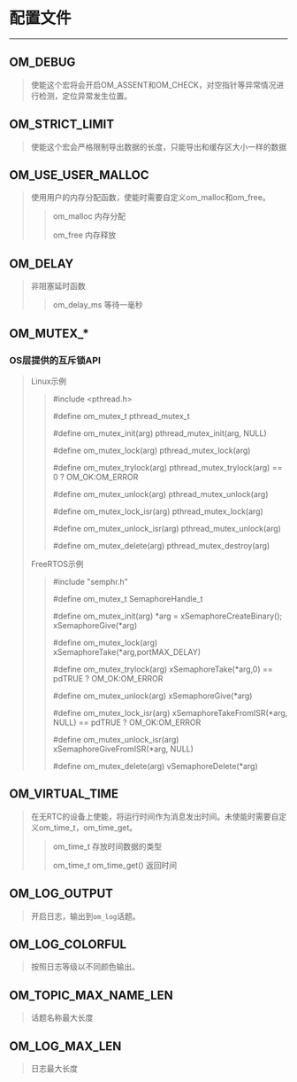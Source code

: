 # 配置文件

------

## OM_DEBUG

>使能这个宏将会开启OM_ASSENT和OM_CHECK，对空指针等异常情况进行检测，定位异常发生位置。

## OM_STRICT_LIMIT

>使能这个宏会严格限制导出数据的长度，只能导出和缓存区大小一样的数据

## OM_USE_USER_MALLOC

>使用用户的内存分配函数，使能时需要自定义om_malloc和om_free。
>>om_malloc 内存分配
>>
>>om_free 内存释放

## OM_DELAY

>非阻塞延时函数
>>om_delay_ms 等待一毫秒

## OM_MUTEX_*

### OS层提供的互斥锁API

>Linux示例
>>#include <pthread.h>
>>
>>#define om_mutex_t pthread_mutex_t
>>
>>#define om_mutex_init(arg) pthread_mutex_init(arg, NULL)
>>
>>#define om_mutex_lock(arg) pthread_mutex_lock(arg)
>>
>>#define om_mutex_trylock(arg) pthread_mutex_trylock(arg) == 0 ? OM_OK:OM_ERROR
>>
>>#define om_mutex_unlock(arg) pthread_mutex_unlock(arg)
>>
>>#define om_mutex_lock_isr(arg) pthread_mutex_lock(arg)
>>
>>#define om_mutex_unlock_isr(arg) pthread_mutex_unlock(arg)
>>
>>#define om_mutex_delete(arg) pthread_mutex_destroy(arg)
>>
>
>FreeRTOS示例
>>#include "semphr.h"
>>
>>#define om_mutex_t SemaphoreHandle_t
>>
>>#define om_mutex_init(arg) *arg = xSemaphoreCreateBinary();
>>xSemaphoreGive(*arg)
>>
>>#define om_mutex_lock(arg) xSemaphoreTake(*arg,portMAX_DELAY)
>>
>>#define om_mutex_trylock(arg) xSemaphoreTake(*arg,0) == pdTRUE ? OM_OK:OM_ERROR
>>
>>#define om_mutex_unlock(arg) xSemaphoreGive(*arg)
>>
>>#define om_mutex_lock_isr(arg) xSemaphoreTakeFromISR(*arg, NULL) == pdTRUE ? OM_OK:OM_ERROR
>>
>>#define om_mutex_unlock_isr(arg) xSemaphoreGiveFromISR(*arg, NULL)
>>
>>#define om_mutex_delete(arg) vSemaphoreDelete(*arg)

## OM_VIRTUAL_TIME

>在无RTC的设备上使能，将运行时间作为消息发出时间。未使能时需要自定义om_time_t，om_time_get。
>>om_time_t 存放时间数据的类型
>>
>>om_time_t om_time_get() 返回时间

## OM_LOG_OUTPUT

>开启日志，输出到`om_log`话题。

## OM_LOG_COLORFUL

>按照日志等级以不同颜色输出。

## OM_TOPIC_MAX_NAME_LEN

>话题名称最大长度

## OM_LOG_MAX_LEN

>日志最大长度
